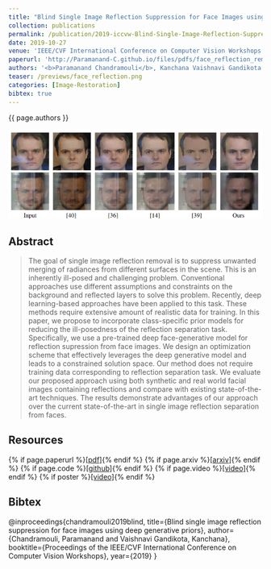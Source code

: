 ```yaml
---
title: "Blind Single Image Reflection Suppression for Face Images using Deep Generative Priors"
collection: publications
permalink: /publication/2019-iccvw-Blind-Single-Image-Reflection-Suppression-for-Face-Images-using-Deep-Generative-Priors
date: 2019-10-27
venue: 'IEEE/CVF International Conference on Computer Vision Workshops'
paperurl: 'http://Paramanand-C.github.io/files/pdfs/face_reflection_removal_iccvw.pdf'
authors: '<b>Paramanand Chandramouli</b>, Kanchana Vaishnavi Gandikota'
teaser: /previews/face_reflection.png
categories: [Image-Restoration]
bibtex: true
---
```


{{ page.authors }}

<img class="pub_teaser" src="../images/previews/face_reflection.png" alt="Teaser Image" title="teaser" />

## Abstract

> The goal of single image reflection removal is to suppress unwanted merging of radiances from different surfaces in the scene. This is an inherently ill-posed and challenging problem. Conventional approaches use different assumptions and constraints on the background and reflected layers to solve this problem. Recently, deep learning-based approaches have been applied to this task. These methods require extensive amount of realistic data for training. In this paper, we propose to incorporate class-specific prior models for reducing the ill-posedness of the reflection separation task. Specifically, we use a pre-trained deep face-generative model for reflection supression from face images. We design an optimization scheme that effectively leverages the deep generative model and leads to a constrained solution space. Our method does not require training data corresponding to reflection separation task. We evaluate our proposed approach using both synthetic and real world facial images containing reflections and compare with existing state-of-the-art techniques. The results demonstrate advantages of our approach over the current state-of-the-art in single image reflection separation from faces.

## Resources

{% if page.paperurl %}<a href=" {{ page.paperurl }} ">[pdf]</a>{% endif %} {% if page.arxiv %}<a href=" {{ page.arxiv }} ">[arxiv]</a>{% endif %} {% if page.code %}<a href=" {{ page.code }} ">[github]</a>{% endif %} {% if page.video %}<a href=" {{ page.video }} ">[video]</a>{% endif %} {% if poster %}<a href=" {{ page.poster }} ">[video]</a>{% endif %}


## Bibtex

@inproceedings{chandramouli2019blind,
  title={Blind single image reflection suppression for face images using deep generative priors},
  author={Chandramouli, Paramanand and Vaishnavi Gandikota, Kanchana},
  booktitle={Proceedings of the IEEE/CVF International Conference on Computer Vision Workshops},
  year={2019}
}


